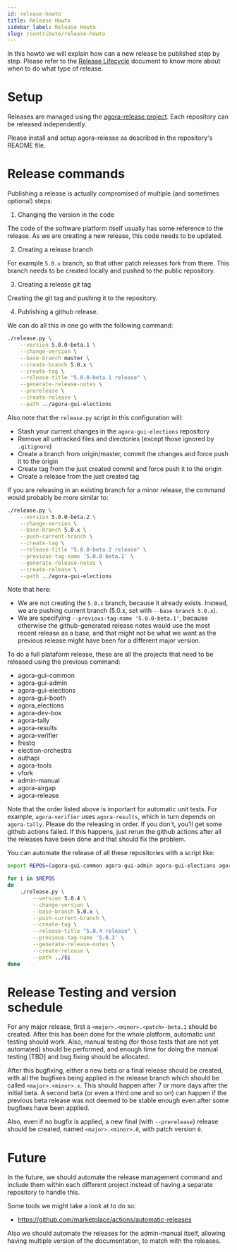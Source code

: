 ```yaml
---
id: release-howto
title: Release Howto
sidebar_label: Release Howto
slug: /contribute/release-howto
---
```


In this howto we will explain how can a new release be published step by step.
Please refer to the [Release Lifecycle](../contribute/release-lifecycle) document to
know more about when to do what type of release.

# Setup

Releases are managed using the 
[agora-release project](https://github.com/agoravoting/agora-release). Each 
repository can be released independently.

Please install and setup agora-release as described in the repository's
README file.

# Release commands

Publishing a release is actually compromised of multiple (and sometimes 
optional) steps:

1. Changing the version in the code

The code of the software platform itself usually has some reference to the
release. As we are creating a new release, this code needs to be updated.

2. Creating a release branch

For example `5.0.x` branch, so that other patch releases fork from there.
This branch needs to be created locally and pushed to the public repository.

3. Creating a release git tag

Creating the git tag and pushing it to the repository.

4. Publishing a github release.

We can do all this in one go with the following command:

```bash
./release.py \
    --version 5.0.0-beta.1 \
    --change-version \
    --base-branch master \
    --create-branch 5.0.x \
    --create-tag \
    --release-title "5.0.0-beta.1 release" \
    --generate-release-notes \
    --prerelease \
    --create-release \
    --path ../agora-gui-elections
```

Also note that the `release.py` script in this configuration will:
- Stash your current changes in the `agora-gui-elections` repository
- Remove all untracked files and directories (except those ignored by `.gitignore`)
- Create a branch from origin/master, commit the changes and force push it to
the origin
- Create tag from the just created commit and force push it to the origin
- Create a release from the just created tag

If you are releasing in an existing branch for a minor release, the command
would probably be more similar to:

```bash
./release.py \
    --version 5.0.0-beta.2 \
    --change-version \
    --base-branch 5.0.x \
    --push-current-branch \
    --create-tag \
    --release-title "5.0.0-beta.2 release" \
    --previous-tag-name '5.0.0-beta.1' \
    --generate-release-notes \
    --create-release \
    --path ../agora-gui-elections
```

Note that here:
- We are not creating the `5.0.x`  branch, because it already exists. Instead,
we are pushing current branch (5.0.x, set with `--base-branch 5.0.x`).
- We are specifying `--previous-tag-name '5.0.0-beta.1'`, because otherwise the
github-generated release notes would use the most recent release as a base, and
that might not be what we want as the previous release might have been for 
a different major version.

To do a full plataform release, these are all the projects that need to be 
released using the previous command:
- agora-gui-common
- agora-gui-admin
- agora-gui-elections
- agora-gui-booth
- agora_elections
- agora-dev-box
- agora-tally
- agora-results
- agora-verifier
- frestq
- election-orchestra
- authapi
- agora-tools
- vfork
- admin-manual
- agora-airgap
- agora-release

Note that the order listed above is important for automatic unit tests. For
example, `agora-verifier` uses `agora-results`, which in turn depends on
`agora-tally`. Please do the releasing in order. If you don't, you'll get some
github actions failed. If this happens, just rerun the github actions after all
the releases have been done and that should fix the problem.

You can automate the release of all these repositories with a script like:

```bash
export REPOS=(agora-gui-common agora-gui-admin agora-gui-elections agora-gui-booth agora_elections agora-dev-box agora-tally agora-results agora-verifier frestq election-orchestra authapi agora-tools vfork admin-manual agora-airgap agora-release)

for i in $REPOS
do
    ./release.py \
        --version 5.0.4 \
        --change-version \
        --base-branch 5.0.x \
        --push-current-branch \
        --create-tag \
        --release-title "5.0.4 release" \
        --previous-tag-name '5.0.3' \
        --generate-release-notes \
        --create-release \
        --path ../$i
done
```

# Release Testing and version schedule

For any major release, first a `<major>.<minor>.<patch>-beta.1` should be created. 
After this has been done for the whole platform, automatic unit testing
should work. Also, manual testing (for those tests that are not yet 
automated) should be performed, and enough time for doing the manual testing 
[TBD] and bug fixing should be allocated.

After this bugfixing, either a new beta or a final release should be created,
with all the bugfixes being applied in the release branch which should be
called `<major>.<minor>.x`. This should happen after 7 or more days after the 
initial beta. A second beta (or even a third one and so on) can happen if the
previous beta release was not deemed to be stable enough even after some 
bugfixes have been applied.

Also, even if no bugfix is applied, a new final (with `--prerelease`) release
should be created, named `<major>.<minor>.0`, with patch version `0`. 

# Future

In the future, we should automate the release management command and include
them within each different project instead of having a separate repository to
handle this.

Some tools we might take a look at to do so:
- https://github.com/marketplace/actions/automatic-releases

Also we should automate the releases for the admin-manual itself, allowing
having multiple version of the documentation, to match with the releases.
